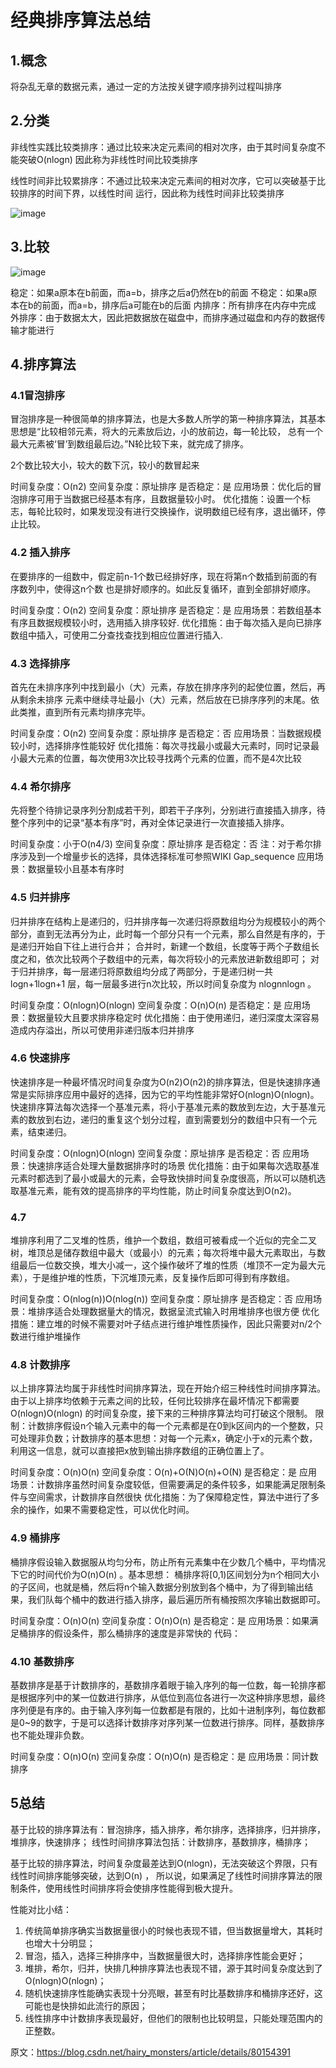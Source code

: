 # 经典排序算法总结
## 1.概念

将杂乱无章的数据元素，通过一定的方法按关键字顺序排列过程叫排序


## 2.分类
	
非线性实践比较类排序：通过比较来决定元素间的相对次序，由于其时间复杂度不能突破O(nlogn)
因此称为非线性时间比较类排序

线性时间非比较累排序：不通过比较来决定元素间的相对次序，它可以突破基于比较排序的时间下界，以线性时间
运行，因此称为线性时间非比较类排序

![image](https://github.com/williamzhang11/fastAlgorithm/blob/master/src/main/java/com/xiu/fastTech/classicsortsummary/image/sortalg.jpg)

## 3.比较

![image](https://github.com/williamzhang11/fastAlgorithm/blob/master/src/main/java/com/xiu/fastTech/classicsortsummary/image/sortcompare.jpg)

稳定：如果a原本在b前面，而a=b，排序之后a仍然在b的前面
不稳定：如果a原本在b的前面，而a=b，排序后a可能在b的后面
内排序：所有排序在内存中完成
外排序：由于数据太大，因此把数据放在磁盘中，而排序通过磁盘和内存的数据传输才能进行

## 4.排序算法

### 4.1冒泡排序

冒泡排序是一种很简单的排序算法，也是大多数人所学的第一种排序算法，其基本思想是“比较相邻元素，将大的元素放后边，小的放前边，每一轮比较，
总有一个最大元素被‘冒’到数组最后边。”N轮比较下来，就完成了排序。


2个数比较大小，较大的数下沉，较小的数冒起来

时间复杂度：O(n2)
空间复杂度：原址排序
是否稳定：是
应用场景：优化后的冒泡排序可用于当数据已经基本有序，且数据量较小时。
优化措施：设置一个标志，每轮比较时，如果发现没有进行交换操作，说明数组已经有序，退出循环，停止比较。

### 4.2 插入排序

在要排序的一组数中，假定前n-1个数已经排好序，现在将第n个数插到前面的有序数列中，使得这n个数
也是排好顺序的。如此反复循环，直到全部排好顺序。

时间复杂度：O(n2)
空间复杂度：原址排序
是否稳定：是
应用场景：若数组基本有序且数据规模较小时，选用插入排序较好.
优化措施：由于每次插入是向已排序数组中插入，可使用二分查找查找到相应位置进行插入.


### 4.3 选择排序

首先在未排序序列中找到最小（大）元素，存放在排序序列的起使位置，然后，再从剩余未排序
元素中继续寻址最小（大）元素，然后放在已排序序列的末尾。依此类推，直到所有元素均排序完毕。

时间复杂度：O(n2)
空间复杂度：原址排序
是否稳定：否
应用场景：当数据规模较小时，选择排序性能较好
优化措施：每次寻找最小或最大元素时，同时记录最小最大元素的位置，每次使用3次比较寻找两个元素的位置，而不是4次比较


### 4.4 希尔排序

先将整个待排记录序列分割成若干列，即若干子序列，分别进行直接插入排序，待整个序列中的记录“基本有序”时，再对全体记录进行一次直接插入排序。

时间复杂度：小于O(n4/3)
空间复杂度：原址排序
是否稳定：否
注：对于希尔排序涉及到一个增量步长的选择，具体选择标准可参照WIKI Gap_sequence
应用场景：数据量较小且基本有序时

### 4.5 归并排序

归并排序在结构上是递归的，归并排序每一次递归将原数组均分为规模较小的两个部分，直到无法再分为止，此时每一个部分只有一个元素，那么自然是有序的，于是递归开始自下往上进行合并； 
合并时，新建一个数组，长度等于两个子数组长度之和，依次比较两个子数组中的元素，每次将较小的元素放进新数组即可； 
对于归并排序，每一层递归将原数组均分成了两部分，于是递归树一共logn+1logn+1 层，每一层最多进行n次比较，所以时间复杂度为 nlognnlogn 。

时间复杂度：O(nlogn)O(nlogn)
空间复杂度：O(n)O(n)
是否稳定：是
应用场景：数据量较大且要求排序稳定时
优化措施：由于使用递归，递归深度太深容易造成内存溢出，所以可使用非递归版本归并排序


### 4.6 快速排序

快速排序是一种最坏情况时间复杂度为O(n2)O(n2)的排序算法，但是快速排序通常是实际排序应用中最好的选择，因为它的平均性能非常好O(nlogn)O(nlogn)。 
快速排序算法每次选择一个基准元素，将小于基准元素的数放到左边，大于基准元素的数放到右边，递归的重复这个划分过程，直到需要划分的数组中只有一个元素，结束递归。

时间复杂度：O(nlogn)O(nlogn)
空间复杂度：原址排序
是否稳定：否
应用场景：快速排序适合处理大量数据排序时的场景
优化措施：由于如果每次选取基准元素时都选到了最小或最大的元素，会导致快排时间复杂度很高，所以可以随机选取基准元素，能有效的提高排序的平均性能，防止时间复杂度达到O(n2)。

### 4.7

堆排序利用了二叉堆的性质，维护一个数组，数组可被看成一个近似的完全二叉树，堆顶总是储存数组中最大（或最小）的元素；每次将堆中最大元素取出，与数组最后一位数交换，堆大小减一，这个操作破坏了堆的性质（堆顶不一定为最大元素），于是维护堆的性质，下沉堆顶元素，反复操作后即可得到有序数组。

时间复杂度：O(nlog(n))O(nlog(n))
空间复杂度：原址排序
是否稳定：否
应用场景：堆排序适合处理数据量大的情况，数据呈流式输入时用堆排序也很方便
优化措施：建立堆的时候不需要对叶子结点进行维护堆性质操作，因此只需要对n/2个数进行维护堆操作

### 4.8 计数排序

以上排序算法均属于非线性时间排序算法，现在开始介绍三种线性时间排序算法。由于以上排序均依赖于元素之间的比较，任何比较排序在最坏情况下都需要O(nlogn)O(nlogn) 的时间复杂度，接下来的三种排序算法均可打破这个限制。 
限制：计数排序假设n个输入元素中的每一个元素都是在0到k区间内的一个整数，只可处理非负数；计数排序的基本思想：对每一个元素x，确定小于x的元素个数，利用这一信息，就可以直接把x放到输出排序数组的正确位置上了。

时间复杂度：O(n)O(n)
空间复杂度：O(n)+O(N)O(n)+O(N)
是否稳定：是
应用场景：计数排序虽然时间复杂度较低，但需要满足的条件较多，如果能满足限制条件与空间需求，计数排序自然很快
优化措施：为了保障稳定性，算法中进行了多余的操作，如果不需要稳定性，可以优化时间。

### 4.9 桶排序

桶排序假设输入数据服从均匀分布，防止所有元素集中在少数几个桶中，平均情况下它的时间代价为O(n)O(n) 。基本思想： 桶排序将[0,1)区间划分为n个相同大小的子区间，也就是桶，然后将n个输入数据分别放到各个桶中，为了得到输出结果，我们队每个桶中的数进行插入排序，最后遍历所有桶按照次序输出数据即可。

时间复杂度：O(n)O(n)
空间复杂度：O(n)O(n)
是否稳定：是
应用场景：如果满足桶排序的假设条件，那么桶排序的速度是非常快的
代码：

### 4.10 基数排序

基数排序是基于计数排序的，基数排序着眼于输入序列的每一位数，每一轮排序都是根据序列中的某一位数进行排序，从低位到高位各进行一次这种排序思想，最终序列便是有序的。由于输入序列每一位数都是有限的，比如十进制序列，每位数都是0~9的数字，于是可以选择计数排序对序列某一位数进行排序。同样，基数排序也不能处理非负数。

时间复杂度：O(n)O(n)
空间复杂度：O(n)O(n)
是否稳定：是
应用场景：同计数排序

## 5总结

基于比较的排序算法有：冒泡排序，插入排序，希尔排序，选择排序，归并排序，堆排序，快速排序； 
线性时间排序算法包括：计数排序，基数排序，桶排序；

基于比较的排序算法，时间复杂度最差达到O(nlogn)，无法突破这个界限，只有线性时间排序能够突破，达到O(n) ，
所以说，如果满足了线性时间排序算法的限制条件，使用线性时间排序将会使排序性能得到极大提升。 


性能对比小结： 
1. 传统简单排序确实当数据量很小的时候也表现不错，但当数据量增大，其耗时也增大十分明显； 
2. 冒泡，插入，选择三种排序中，当数据量很大时，选择排序性能会更好； 
3. 堆排，希尔，归并，快排几种排序算法也表现不错，源于其时间复杂度达到了O(nlogn)O(nlogn)； 
4. 随机快速排序性能确实表现十分亮眼，甚至有时比基数排序和桶排序还好，这可能也是快排如此流行的原因； 
5. 线性排序中计数排序表现最好，但他们的限制也比较明显，只能处理范围内的正整数。



原文：https://blog.csdn.net/hairy_monsters/article/details/80154391 




































